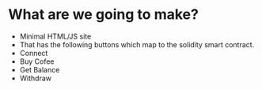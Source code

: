 # What are we going to make?

- Minimal HTML/JS site
- That has the following buttons which map to the solidity smart contract.
- Connect
- Buy Cofee
- Get Balance
- Withdraw

